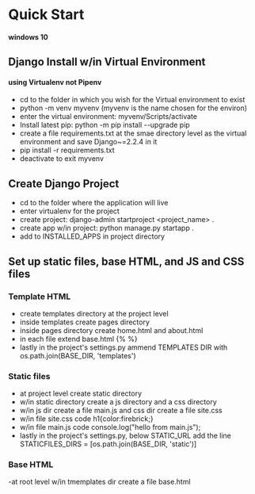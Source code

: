 # Quick Start 
#### windows 10

## Django Install w/in Virtual Environment
#### using Virtualenv not Pipenv
- cd to the folder in which you wish for the Virtual environment to exist
- python -m venv myvenv (myvenv is the name chosen for the environ) 
- enter the virtual environment: myvenv/Scripts/activate
- Install latest pip: python -m pip install --upgrade pip
- create a file requirements.txt at the smae directory level as the virtual environment and save Django~=2.2.4 in it
- pip install -r requirements.txt 
- deactivate to exit myvenv

## Create Django Project
- cd to the folder where the application will live
- enter virtualenv for the project
- create project: django-admin startproject <project_name> .
- create app w/in project: python manage.py startapp <app-name> .
- add <app-name> to INSTALLED_APPS in project directory

## Set up static files, base HTML, and JS and CSS files
### Template HTML
- create templates directory at the project level
- inside templates create pages directory
- inside pages directory create home.html and about.html
- in each file extend base.html {% %}
- lastly in the project's settings.py ammend TEMPLATES DIR with os.path.join(BASE_DIR, 'templates')
### Static files
- at project level create static directory
- w/in static directory create a js directory and a css directory
- w/in js dir create a file main.js and css dir create a file site.css
- w/in file site.css code h1{color:firebrick;} 
- w/in file main.js code console.log("hello from main.js");
- lastly in the project's settings.py, below STATIC_URL add the line STATICFILES_DIRS = [os.path.join(BASE_DIR, 'static')]
### Base HTML
-at root level w/in tmemplates dir create a file base.html





